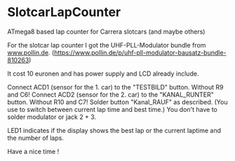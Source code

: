 # SlotcarLapCounter
ATmega8 based lap counter for Carrera slotcars (and maybe others)

For the slotcar lap counter I got the UHF-PLL-Modulator bundle from www.pollin.de.
(https://www.pollin.de/p/uhf-pll-modulator-bausatz-bundle-810263)

It cost 10 euronen and has power supply and LCD already include.

Connect ACD1 (sensor for the 1. car) to the "TESTBILD" button. Without R9 and C6!
Connect ACD2 (sensor for the 2. car) to the "KANAL_RUNTER" button. Without R10 and C7!
Solder button "Kanal_RAUF" as described. (You use to switch between current lap time and best time.)
You don't have to solder modulator or jack 2 + 3.

LED1 indicates if the display shows the best lap or the current laptime and the number of laps.


Have a nice time ! 